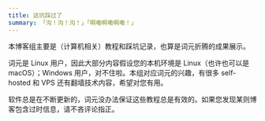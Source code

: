 ```yaml
---
title: 这坑踩过了
summary: 「沟！沟！沟！」「啊嘞啊嘞啊嘞！」
---
```


本博客组主要是（计算机相关）教程和踩坑记录，也算是词元折腾的成果展示。

词元是 Linux 用户，因此大部分内容假设您的本机环境是 Linux（也许也可以是 macOS）；Windows 用户，对不住啦。本组对应词元的兴趣，有很多 self-hosted 和 VPS 还有翻墙技术内容，希望对您有用。

软件总是在不断更新的，词元没办法保证这些教程总是有效的。如果您发现某则博客包含过时信息，请不吝评论指正。
